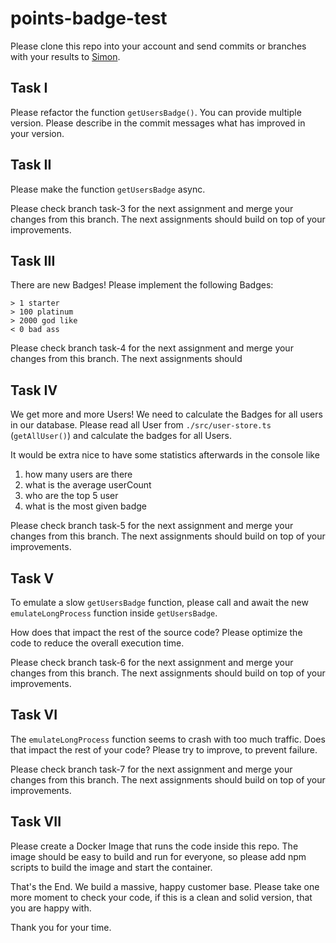 # points-badge-test

Please clone this repo into your account and send commits or branches with your results
to [Simon](mailto:s.hansen@digital-h.de).

## Task I

Please refactor the function `getUsersBadge()`. You can provide multiple version. Please describe in the commit messages
what has improved in your version.

## Task II

Please make the function `getUsersBadge` async.

Please check branch task-3 for the next assignment and merge your changes from this branch. The next assignments should
build on top of your improvements.

## Task III

There are new Badges! Please implement the following Badges:

```
> 1 starter
> 100 platinum  
> 2000 god like  
< 0 bad ass  
```
Please check branch task-4 for the next assignment and merge your changes from this branch. The next assignments should

## Task IV

We get more and more Users! We need to calculate the Badges for all users in our database.
Please read all User from `./src/user-store.ts` (`getAllUser()`) and calculate the badges for all Users.

It would be extra nice to have some statistics afterwards in the console like

1. how many users are there
2. what is the average userCount
3. who are the top 5 user
4. what is the most given badge

Please check branch task-5 for the next assignment and merge your changes from this branch. The next assignments should
build on top of your improvements.

## Task V

To emulate a slow `getUsersBadge` function, please call and await the new `emulateLongProcess` function
inside `getUsersBadge`.

How does that impact the rest of the source code? Please optimize the code to reduce the overall execution time.

Please check branch task-6 for the next assignment and merge your changes from this branch. The next assignments should
build on top of your improvements.

## Task VI

The `emulateLongProcess` function seems to crash with too much traffic. Does that impact the rest of your code? 
Please try to improve, to prevent failure.

Please check branch task-7 for the next assignment and merge your changes from this branch. The next assignments should build on top of your improvements.

## Task VII

Please create a Docker Image that runs the code inside this repo. The image should be easy to build and run for everyone, so please add npm scripts to build the image and start the container.

That's the End. We build a massive, happy customer base.
Please take one more moment to check your code, if this is a clean and solid version, that you are happy with.

Thank you for your time. 